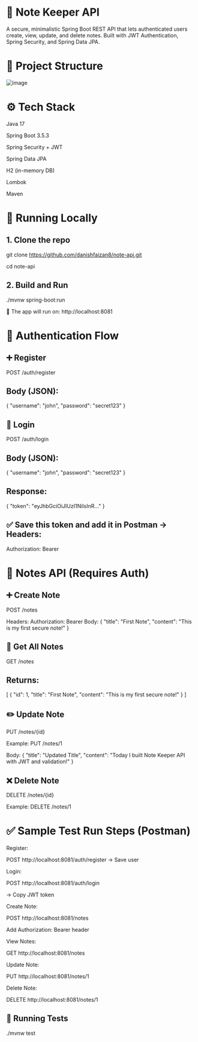 # 📝 Note Keeper API
A secure, minimalistic Spring Boot REST API that lets authenticated users create, view, update, and delete notes.
Built with JWT Authentication, Spring Security, and Spring Data JPA.

# 📁 Project Structure

![image](https://github.com/user-attachments/assets/c587a861-23df-47f1-bc5c-ea8a9994fb9d)


# ⚙️ Tech Stack
Java 17

Spring Boot 3.5.3

Spring Security + JWT

Spring Data JPA

H2 (in-memory DB)

Lombok

Maven

# 🚀 Running Locally
## 1. Clone the repo
git clone https://github.com/danishfaizan8/note-api.git

cd note-api

## 2. Build and Run
./mvnw spring-boot:run

🔄 The app will run on:
http://localhost:8081

# 🔐 Authentication Flow
## ➕ Register

POST /auth/register
## Body (JSON):
{
  "username": "john",
  "password": "secret123"
}

## 🔑 Login
POST /auth/login
## Body (JSON):
{
  "username": "john",
  "password": "secret123"
}
## Response:
{
  "token": "eyJhbGciOiJIUzI1NiIsInR..."
}
## ✅ Save this token and add it in Postman → Headers:
Authorization: Bearer <token>

# 📝 Notes API (Requires Auth)
## ➕ Create Note
POST /notes

Headers: Authorization: Bearer <token>
Body:
{
  "title": "First Note",
  "content": "This is my first secure note!"
}
## 📖 Get All Notes

GET /notes

## Returns:
[
  {
    "id": 1,
    "title": "First Note",
    "content": "This is my first secure note!"
  }
]

## ✏️ Update Note

PUT /notes/{id}

Example: PUT /notes/1

Body:
{
  "title": "Updated Title",
  "content": "Today I built Note Keeper API with JWT and validation!"
}
## ❌ Delete Note

DELETE /notes/{id}

Example: DELETE /notes/1

# ✅ Sample Test Run Steps (Postman)

Register:

POST http://localhost:8081/auth/register 
→ Save user

Login:

POST http://localhost:8081/auth/login 

→ Copy JWT token

Create Note:

POST http://localhost:8081/notes

Add Authorization: Bearer <token> header

View Notes:

GET http://localhost:8081/notes

Update Note:

PUT http://localhost:8081/notes/1

Delete Note:

DELETE http://localhost:8081/notes/1

## 🧪 Running Tests

./mvnw test



